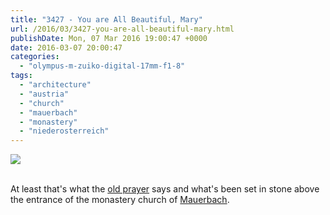 ```yaml
---
title: "3427 - You are All Beautiful, Mary"
url: /2016/03/3427-you-are-all-beautiful-mary.html
publishDate: Mon, 07 Mar 2016 19:00:47 +0000
date: 2016-03-07 20:00:47
categories: 
  - "olympus-m-zuiko-digital-17mm-f1-8"
tags: 
  - "architecture"
  - "austria"
  - "church"
  - "mauerbach"
  - "monastery"
  - "niederosterreich"
---
```

<div class="container">
<div class="center"><a target="_blank" href="https://d25zfm9zpd7gm5.cloudfront.net/1200x1200/2015/20151026_125015_lr.jpg"><img class="webfeedsFeaturedVisual" src="https://d25zfm9zpd7gm5.cloudfront.net/0600x0600/2015/20151026_125015_lr.jpg" /></a></div>
</div>
<br />

At least that's what the <a href="https://en.wikipedia.org/wiki/Tota_pulchra_es" target="_blank">old prayer</a> says and what's been set in stone above the entrance of the monastery church of <a href="https://en.wikipedia.org/wiki/Mauerbach_Charterhouse" target="_blank">Mauerbach</a>.

